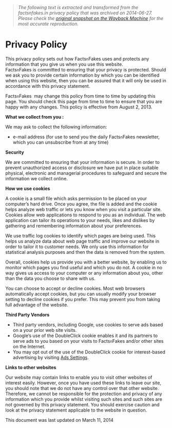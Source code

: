 > *The following text is extracted and transformed from the factsnfakes.in privacy policy that was archived on 2014-06-27. Please check the [original snapshot on the Wayback Machine](https://web.archive.org/web/20140627153006id_/http%3A//www.factsnfakes.in/privacy-policy) for the most accurate reproduction.*

# Privacy Policy

This privacy policy sets out how Facts`n`Fakes uses and protects any information that you give us when you use this website.  
Facts`n`Fakes is committed to ensuring that your privacy is protected. Should we ask you to provide certain information by which you can be identified when using this website, then you can be assured that it will only be used in accordance with this privacy statement.

Facts`n`Fakes  may change this policy from time to time by updating this page. You should check this page from time to time to ensure that you are happy with any changes. This policy is effective from August 2, 2013.

**What we collect from you :**

We may ask to collect the following information:

  * e-mail address (for use to send you the daily Facts`n`Fakes newsletter, which you can unsubscribe from at any time)



**Security**

We are committed to ensuring that your information is secure. In order to prevent unauthorized access or disclosure we have put in place suitable physical, electronic and managerial procedures to safeguard and secure the information we collect online.

**How we use cookies**

A cookie is a small file which asks permission to be placed on your computer’s hard drive. Once you agree, the file is added and the cookie helps analyze web traffic or lets you know when you visit a particular site. Cookies allow web applications to respond to you as an individual. The web application can tailor its operations to your needs, likes and dislikes by gathering and remembering information about your preferences.

We use traffic log cookies to identify which pages are being used. This helps us analyze data about web page traffic and improve our website in order to tailor it to customer needs. We only use this information for statistical analysis purposes and then the data is removed from the system.

Overall, cookies help us provide you with a better website, by enabling us to monitor which pages you find useful and which you do not. A cookie in no way gives us access to your computer or any information about you, other than the data you choose to share with us.

You can choose to accept or decline cookies. Most web browsers automatically accept cookies, but you can usually modify your browser setting to decline cookies if you prefer. This may prevent you from taking full advantage of the website.

**Third Party Vendors**

  * Third party vendors, including Google, use cookies to serve ads based on a your prior web site visits.
  * Google’s use of the DoubleClick cookie enables it and its partners to serve ads to you based on your visits to Facts`n`Fakes and/or other sites on the Internet.
  * You may opt out of the use of the DoubleClick cookie for interest-based advertising by visiting [Ads Settings](http://www.google.com/ads/preferences/).



**Links to other websites**

Our website may contain links to enable you to visit other websites of interest easily. However, once you have used these links to leave our site, you should note that we do not have any control over that other website. Therefore, we cannot be responsible for the protection and privacy of any information which you provide whilst visiting such sites and such sites are not governed by this privacy statement. You should exercise caution and look at the privacy statement applicable to the website in question.

This document was last updated on March 11, 2014
